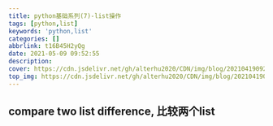 ```yaml
---
title: python基础系列(7)-list操作
tags: [python,list]
keywords: 'python,list'
categories: []
abbrlink: t16B45H2yQg
date: 2021-05-09 09:52:55
description:
cover: https://cdn.jsdelivr.net/gh/alterhu2020/CDN/img/blog/20210419092310.png
top_img: https://cdn.jsdelivr.net/gh/alterhu2020/CDN/img/blog/20210419092310.png
---
```


## compare two list difference, 比较两个list

